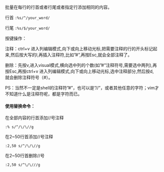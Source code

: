 批量在每行的行首或者行尾或者指定行添加相同的内容。  
  
行首 `:%s/^/your_word/`  
  
行尾 `:%s/$/your_word/`  
  
按键操作：  
  
注释：ctrl+v 进入列编辑模式,向下或向上移动光标,把需要注释的行的开头标记起来,然后按大写的I,再插入注释符,比如”#”,再按Esc,就会全部注释了。  
  
删除：先按v,进入visual模式,横向选中列的个数(如”#”注释符号,需要选中两列),再按Esc,再按ctrl+v 进入列编辑模式,向下或向上移动光标,选中注释部分,然后按d, 就会删除注释符号（#）。  
  
PS：当然不一定是shell的注释符”#”，也可以是”//”，或者其他任意的字符；vim才不知道什么是注释符呢，都是字符而已。  
  
#### 使用替换命令：  
  
在全部内容的行首添加//号注释  
  
`:% s/^/\/\//g`  
  
在2~50行首添加//号注释  
  
`:2,50 s/^/\/\//g`  
  
在2~50行首删除//号  
  
`:2,50 s/^\/\///g`  
  
